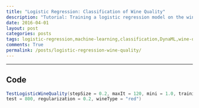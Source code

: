 ```yaml
---
title: "Logistic Regression: Classification of Wine Quality"
description: "Tutorial: Training a logistic regression model on the wine quality data, using DynaML"
date: 2016-04-01
layout: post
categories: posts
tags: logistic-regression,machine-learning,classification,DynaML,wine-quality
comments: True
permalink: /posts/logistic-regression-wine-quality/
---
```


------

## Code

```scala
TestLogisticWineQuality(stepSize = 0.2, maxIt = 120, mini = 1.0, training = 800,
test = 800, regularization = 0.2, wineType = "red")
```



